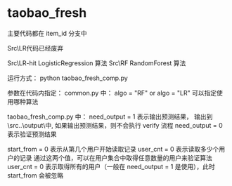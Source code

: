 # taobao_fresh
 主要代码都在 item_id 分支中
 
 Src\LR代码已经废弃
 
 Src\LR-hit LogisticRegression 算法
 Src\RF RandomForest 算法
 
 运行方式：
 python taobao_fresh_comp.py
 
 参数在代码内指定：
 common.py 中：
 algo = "RF"  or algo = "LR" 可以指定使用哪种算法
 
 taobao_fresh_comp.py 中：
 need_output = 1 表示输出预测结果， 输出到 \src\..\output\中, 如果输出预测结果，则不会执行 verify 流程
 need_output = 0 表示验证预测结果
 
 start_from = 0 表示从第几个用户开始读取记录
 user_cnt = 0 表示读取多少个用户的记录
 通过这两个值，可以在用户集合中取得任意数量的用户来验证算法
 user_cnt = 0 表示取得所有的用户（一般在 need_output = 1 是使用），此时 start_from 会被忽略
 


 
